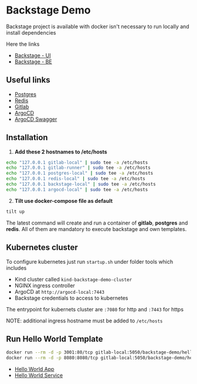 # Backstage Demo

Backstage project is available with docker isn't necessary to run locally and install dependencies

Here the links

- [Backstage - UI](http://backstage-local:3000)
- [Backstage - BE](http://backstage-local:7007)

## Useful links

- [Postgres](postgres-local:5432)
- [Redis](redis-local:6379)
- [Gitlab](http://gitlab-local)
- [ArgoCD](https://argocd-local:7443)
- [ArgoCD Swagger](https://argocd-local:7443/swagger-ui)

## Installation

1. **Add these 2 hostnames to /etc/hosts**

```sh
echo "127.0.0.1 gitlab-local" | sudo tee -a /etc/hosts
echo "127.0.0.1 gitlab-runner" | sudo tee -a /etc/hosts
echo "127.0.0.1 postgres-local" | sudo tee -a /etc/hosts
echo "127.0.0.1 redis-local" | sudo tee -a /etc/hosts
echo "127.0.0.1 backstage-local" | sudo tee -a /etc/hosts
echo "127.0.0.1 argocd-local" | sudo tee -a /etc/hosts
```

2. **Tilt use docker-compose file as default**

```sh
tilt up
```

The latest command will create and run a container of **gitlab**, **postgres** and **redis**. All of them are mandatory to execute backstage and own templates.

## Kubernetes cluster

To configure kubernetes just run `startup.sh` under folder tools which includes

- Kind cluster called `kind-backstage-demo-cluster`
- NGINX ingress controller
- ArgoCD at `http://argocd-local:7443`
- Backstage credentials to access to kubernetes

The entrypoint for kubernets cluster are `:7080` for http and `:7443` for https

NOTE: additional ingress hostname must be added to `/etc/hosts`

## Run Hello World Template

```sh
docker run --rm -d -p 3001:80/tcp gitlab-local:5050/backstage-demo/hello-world-app/hello-world-app:main-COMMIT
docker run --rm -d -p 8080:8080/tcp gitlab-local:5050/backstage-demo/hello-world-service/hello-world-service:main-COMMIT
```

- [Hello World App](http://hello-world-app-local:7080)
- [Hello World Service](http://hello-world-service-local:7080/api/v1/hello)
